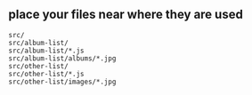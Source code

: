 ## place your files near where they are used

```
src/
src/album-list/
src/album-list/*.js
src/album-list/albums/*.jpg
src/other-list/
src/other-list/*.js
src/other-list/images/*.jpg
```
